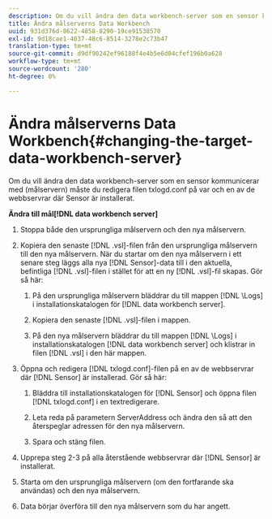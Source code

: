 ```yaml
---
description: Om du vill ändra den data workbench-server som en sensor kommunicerar med (målservern) måste du redigera filen txlogd.conf på var och en av de webbservrar där Sensor är installerat.
title: Ändra målserverns Data Workbench
uuid: 931d376d-8622-4858-8290-19ce91538570
exl-id: 9d18cae1-4037-48c6-8514-3278e2c73b47
translation-type: tm+mt
source-git-commit: d9df90242ef96188f4e4b5e6d04cfef196b0a628
workflow-type: tm+mt
source-wordcount: '280'
ht-degree: 0%

---
```


# Ändra målserverns Data Workbench{#changing-the-target-data-workbench-server}

Om du vill ändra den data workbench-server som en sensor kommunicerar med (målservern) måste du redigera filen txlogd.conf på var och en av de webbservrar där Sensor är installerat.

**Ändra till mål[!DNL data workbench server]**

1. Stoppa både den ursprungliga målservern och den nya målservern.
1. Kopiera den senaste [!DNL .vsl]-filen från den ursprungliga målservern till den nya målservern. När du startar om den nya målservern i ett senare steg läggs alla nya [!DNL Sensor]-data till i den aktuella, befintliga [!DNL .vsl]-filen i stället för att en ny [!DNL .vsl]-fil skapas. Gör så här:

   1. På den ursprungliga målservern bläddrar du till mappen [!DNL \Logs] i installationskatalogen för [!DNL data workbench server].

   1. Kopiera den senaste [!DNL .vsl]-filen i mappen.
   1. På den nya målservern bläddrar du till mappen [!DNL \Logs] i installationskatalogen [!DNL data workbench server] och klistrar in filen [!DNL .vsl] i den här mappen.

1. Öppna och redigera [!DNL txlogd.conf]-filen på en av de webbservrar där [!DNL Sensor] är installerad. Gör så här:

   1. Bläddra till installationskatalogen för [!DNL Sensor] och öppna filen [!DNL txlogd.conf] i en textredigerare.

   1. Leta reda på parametern ServerAddress och ändra den så att den återspeglar adressen för den nya målservern.
   1. Spara och stäng filen.

1. Upprepa steg 2-3 på alla återstående webbservrar där [!DNL Sensor] är installerat.
1. Starta om den ursprungliga målservern (om den fortfarande ska användas) och den nya målservern.
1. Data börjar överföra till den nya målservern som du har angett.
